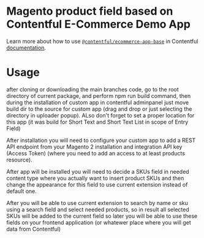 # Magento product field based on Contentful E-Commerce Demo App


Learn more about how to use [`@contentful/ecommerce-app-base`](https://www.npmjs.com/package/@contentful/ecommerce-app-base) in Contentful [documentation](https://www.contentful.com/developers/docs/extensibility/app-framework/libraries/).



# Usage
after cloning or downloading the main branches code, go to the root directory of current package, and perform npm run build command,
then during the installation of custom app in contentful adminpanel just move build dir to the source for custom app (drag and drop or just selecting the directory in uploader popup). ALso don't forget to set a proper location for this app (it was build for Short Text and Short Text List in scope of Entry Field)

After installation you will need to configure your custom app to add a REST API endpoint from your Magento 2 installation and integration API key (Access Token) (where you need to add an access to at least products resource).

After app will be installed you will need to decide a SKUs field in needed content type where you actually want to insert product SKUs and then change the appearance for this field to use current extension instead of default one.

After you will be able to use current extension to search by name or sku using a search field and select needed products, so in result all selected SKUs will be added to the current field so later you will be able to use these fields on your frontend application (or whatewer place where you will get data from Contentful)
